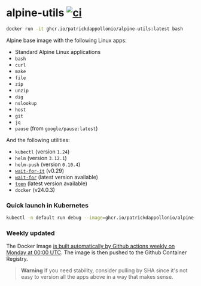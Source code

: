 # alpine-utils [![ci](https://github.com/patrickdappollonio/alpine-utils/actions/workflows/ci.yml/badge.svg)](https://github.com/patrickdappollonio/alpine-utils/actions/workflows/ci.yml)

```bash
docker run -it ghcr.io/patrickdappollonio/alpine-utils:latest bash
```

Alpine base image with the following Linux apps:

* Standard Alpine Linux applications
* `bash`
* `curl`
* `make`
* `file`
* `zip`
* `unzip`
* `dig`
* `nslookup`
* `host`
* `git`
* `jq`
* `pause` (from `google/pause:latest`)

And the following utilities:

* `kubectl` (version `1.24`)
* `helm` (version `3.12.1`)
* `helm-push` (version `0.10.4`)
* [`wait-for-it`](https://github.com/roerohan/wait-for-it) (v0.29)
* [`wait-for`](https://github.com/patrickdappollonio/wait-for) (latest version available)
* [`tgen`](https://github.com/patrickdappollonio/tgen) (latest version available)
* `docker` (v24.0.3)

### Quick launch in Kubernetes

```bash
kubectl -n default run debug --image=ghcr.io/patrickdappollonio/alpine-utils --command=true --restart=Never pause
```

### Weekly updated

The Docker Image [is built automatically by Github actions weekly on Monday at 00:00 UTC](https://github.com/patrickdappollonio/alpine-utils/actions/workflows/ci.yml). The image is then pushed to the Github Container Registry.

> **Warning**
> If you need stability, consider pulling by SHA since it's not easy to version all the apps above in a way that makes sense.
